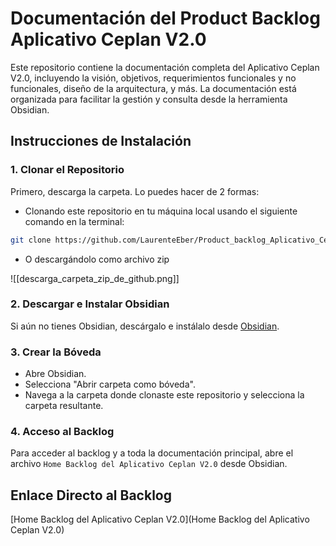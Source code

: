 # **Documentación del Product Backlog Aplicativo Ceplan V2.0**

Este repositorio contiene la documentación completa del Aplicativo Ceplan V2.0, incluyendo la visión, objetivos, requerimientos funcionales y no funcionales, diseño de la arquitectura, y más. La documentación está organizada para facilitar la gestión y consulta desde la herramienta Obsidian.

## **Instrucciones de Instalación**

### **1. Clonar el Repositorio**

Primero, descarga la carpeta. Lo puedes hacer de 2 formas:
- Clonando este repositorio en tu máquina local usando el siguiente comando en la terminal:

```bash
git clone https://github.com/LaurenteEber/Product_backlog_Aplicativo_Ceplan.git
```

- O descargándolo como archivo zip 

![[descarga_carpeta_zip_de_github.png]]


### **2. Descargar e Instalar Obsidian**

Si aún no tienes Obsidian, descárgalo e instálalo desde [Obsidian](https://obsidian.md/).

### **3. Crear la Bóveda**

-   Abre Obsidian.
-   Selecciona "Abrir carpeta como bóveda".
-   Navega a la carpeta donde clonaste este repositorio y selecciona la carpeta resultante.

### **4. Acceso al Backlog**

Para acceder al backlog y a toda la documentación principal, abre el archivo `Home Backlog del Aplicativo Ceplan V2.0` desde Obsidian.

## **Enlace Directo al Backlog**

[Home Backlog del Aplicativo Ceplan V2.0](Home Backlog del Aplicativo Ceplan V2.0)
